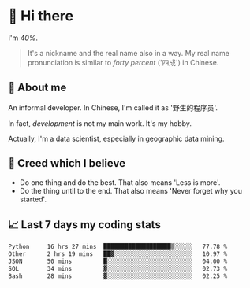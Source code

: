 # 👋 Hi there

I'm *40%*.

> It's a nickname and the real name also in a way.
> My real name pronunciation is similar to *forty percent* ('四成') in Chinese.

## :speech_balloon: About me

An informal developer. In Chinese, I'm called it as '野生的程序员'.

In fact, _development_ is not my main work. It's my hobby.

Actually, I'm a data scientist, especially in geographic data mining.

## :see_no_evil: Creed which I believe

- Do one thing and do the best. That also means 'Less is more'.
- Do the thing until to the end. That also means 'Never forget why you started'.

## :chart_with_upwards_trend: Last 7 days my coding stats

<!--START_SECTION:waka-->

```txt
Python     16 hrs 27 mins  ███████████████████▒░░░░░   77.78 %
Other      2 hrs 19 mins   ██▓░░░░░░░░░░░░░░░░░░░░░░   10.97 %
JSON       50 mins         █░░░░░░░░░░░░░░░░░░░░░░░░   04.00 %
SQL        34 mins         ▓░░░░░░░░░░░░░░░░░░░░░░░░   02.73 %
Bash       28 mins         ▓░░░░░░░░░░░░░░░░░░░░░░░░   02.25 %
```

<!--END_SECTION:waka-->
